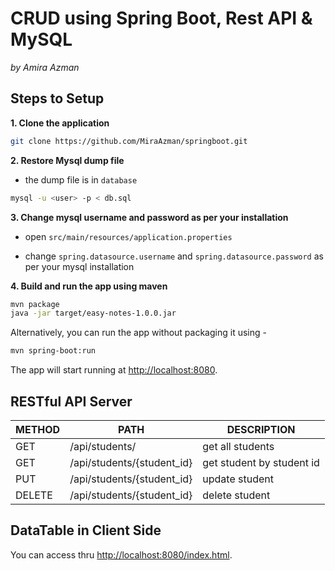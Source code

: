 # CRUD using Spring Boot, Rest API & MySQL
*by Amira Azman*

## Steps to Setup

**1. Clone the application**

```bash
git clone https://github.com/MiraAzman/springboot.git
```

**2. Restore Mysql dump file**

+ the dump file is in `database`

```bash
mysql -u <user> -p < db.sql
```
**3. Change mysql username and password as per your installation**

+ open `src/main/resources/application.properties`

+ change `spring.datasource.username` and `spring.datasource.password` as per your mysql installation

**4. Build and run the app using maven**

```bash
mvn package
java -jar target/easy-notes-1.0.0.jar
```

Alternatively, you can run the app without packaging it using -

```bash
mvn spring-boot:run
```

The app will start running at <http://localhost:8080>.

## RESTful API Server ##

METHOD | PATH | DESCRIPTION 
------------|-----|------------
GET | /api/students/ | get all students
GET | /api/students/{student_id} | get student by student id
PUT | /api/students/{student_id} | update student
DELETE | /api/students/{student_id} | delete student

## DataTable in Client Side ##

You can access thru <http://localhost:8080/index.html>.
